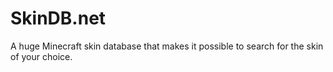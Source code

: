 # SkinDB.net
A huge Minecraft skin database that makes it possible to search for the skin of your choice.
